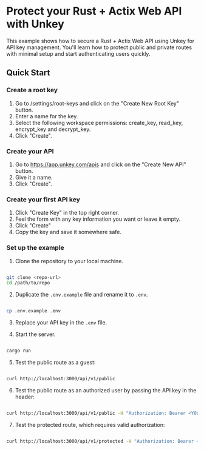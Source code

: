 # Protect your Rust + Actix Web API with Unkey

This example shows how to secure a Rust + Actix Web API using Unkey for API key management. You'll learn how to protect public and private routes with minimal setup and start authenticating users quickly.

## Quick Start

### Create a root key

1. Go to /settings/root-keys and click on the "Create New Root Key" button.
2. Enter a name for the key.
3. Select the following workspace permissions: create_key, read_key, encrypt_key and decrypt_key.
4. Click "Create".

### Create your API

1. Go to <https://app.unkey.com/apis> and click on the "Create New API" button.
2. Give it a name.
3. Click "Create".

### Create your first API key

1. Click "Create Key" in the top right corner.
2. Feel the form with any key information you want or leave it empty.
3. Click "Create"
4. Copy the key and save it somewhere safe.

### Set up the example

1. Clone the repository to your local machine.

```bash

git clone <repo-url>
cd /path/to/repo

```

2. Duplicate the `.env.example` file and rename it to `.env`.

```bash

cp .env.example .env

```

3. Replace your API key in the `.env` file.

4. Start the server.

```bash

cargo run

```

5. Test the public route as a guest:

```bash

curl http://localhost:3000/api/v1/public

```

6. Test the public route as an authorized user by passing the API key in the header:

```bash

curl http://localhost:3000/api/v1/public -H "Authorization: Bearer <YOUR_API_KEY>"

```

7. Test the protected route, which requires valid authorization:

```bash

curl http://localhost:3000/api/v1/protected -H "Authorization: Bearer <YOUR_API_KEY>"

```
